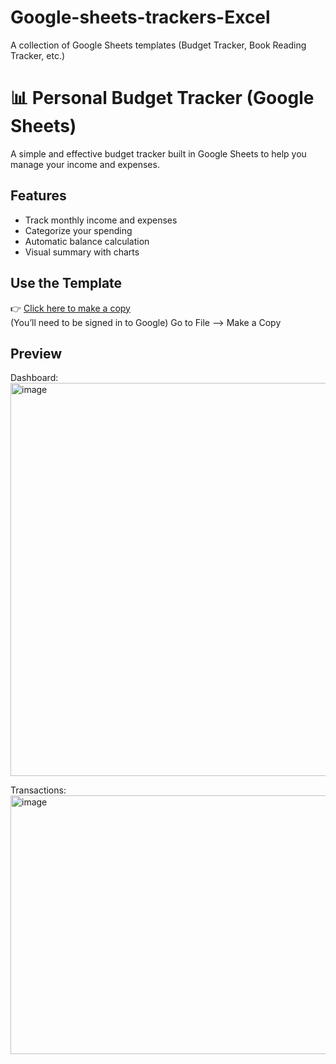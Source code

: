# Google-sheets-trackers-Excel
A collection of Google Sheets templates (Budget Tracker, Book Reading Tracker, etc.)

# 📊 Personal Budget Tracker (Google Sheets)

A simple and effective budget tracker built in Google Sheets to help you manage your income and expenses.

## Features
- Track monthly income and expenses
- Categorize your spending
- Automatic balance calculation
- Visual summary with charts

## Use the Template
👉 [Click here to make a copy](https://docs.google.com/spreadsheets/d/1fYw3ZQGO5t3-YT4q5WmVup0C4XzSeW6SzNz49ixZoFw/edit?usp=sharing)  
(You’ll need to be signed in to Google)
Go to File --> Make a Copy 

## Preview
Dashboard:
<img width="1705" height="629" alt="image" src="https://github.com/user-attachments/assets/b50569d1-de3c-443d-9c7d-605c13477601" />

Transactions:
<img width="717" height="414" alt="image" src="https://github.com/user-attachments/assets/af201e6e-912c-4a60-8194-0c7935843c02" />
